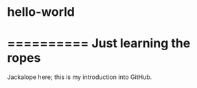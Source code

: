 # hello-world
==========
Just learning the ropes
==========
Jackalope here; this is my introduction into GitHub.
